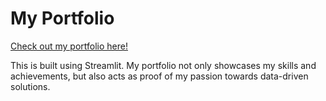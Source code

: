 ﻿# My Portfolio

[Check out my portfolio here!](https://chongjinjyeportfolio.streamlit.app/)

This is built using Streamlit. My portfolio not only showcases my skills and achievements, but also acts as proof of my passion towards data-driven solutions.
